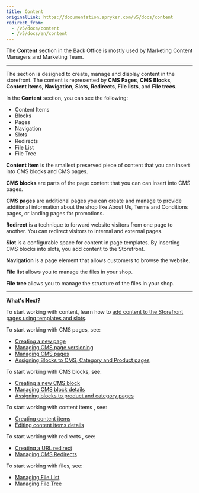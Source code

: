 ```yaml
---
title: Content
originalLink: https://documentation.spryker.com/v5/docs/content
redirect_from:
  - /v5/docs/content
  - /v5/docs/en/content
---
```


The **Content** section in the Back Office is mostly used by Marketing Content Managers and Marketing Team.
***
The section is designed to create, manage and display content in the storefront. The content is represented by **CMS Pages**, **CMS Blocks**, **Content Items**, **Navigation**, **Slots**, **Redirects**, **File lists**, and **File trees**.


In the **Content** section, you can see the following:

* Content Items
* Blocks
* Pages
* Navigation
* Slots
* Redirects
* File List
* File Tree

**Content Item** is the smallest preserved piece of content that you can insert into CMS blocks and CMS pages. 

**CMS blocks** are parts of the page content that you can can insert into CMS pages.

**CMS pages** are additional pages you can create and manage to provide additional information about the shop like About Us, Terms and Conditions pages, or landing pages for promotions. 

**Redirect** is a technique to forward website visitors from one page to another. You can redirect visitors to internal and external pages.

**Slot** is a configurable space for content in page templates. By inserting CMS blocks into slots, you add content to the Storefront.

**Navigation** is a page element that allows customers to browse the website.

**File list** allows you to manage the files in your shop.

**File tree** allows you to manage the structure of the files in your shop.
***
**What's Next?**

To start working with content, learn how to [add content to the Storefront pages using templates and slots](https://documentation.spryker.com/docs/en/adding-content-to-storefront-pages-using-templates-slots).


To start working with CMS pages, see:

* [Creating a new page](https://documentation.spryker.com/docs/en/creating-a-cms-page) 
* [Managing CMS page versioning](https://documentation.spryker.com/docs/en/cms-pages-versioning) 
* [Managing CMS pages](https://documentation.spryker.com/docs/en/managing-cms-pages)
* [Assigning Blocks to CMS, Category and Product pages](https://documentation.spryker.com/docs/en/assigning-blocks-to-category-and-product-pages)

To start working with CMS blocks, see: 

* [Creating a new CMS block](https://documentation.spryker.com/docs/en/creating-cms-block)
* [Managing CMS block details](https://documentation.spryker.com/docs/en/managing-cms-blocks)
* [Assigning blocks to product and category pages](https://documentation.spryker.com/docs/en/assigning-blocks-to-category-or-product-pages)

To start working with content items , see:

* [Creating content items](https://documentation.spryker.com/docs/en/creating-content-items)
* [Editing content items details](https://documentation.spryker.com/docs/en/editing-content-items)


To start working with redirects , see:

* [Creating a URL redirect](https://documentation.spryker.com/docs/en/creating-cms-redirects)
* [Managing CMS Redirects](https://documentation.spryker.com/docs/en/editing-cms-redirects)

To start working with files, see:
* [Managing File List](https://documentation.spryker.com/docs/en/managing-file-list) 
* [Managing File Tree](https://documentation.spryker.com/docs/en/managing-file-tree) 

